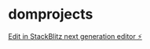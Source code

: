 # domprojects

[Edit in StackBlitz next generation editor ⚡️](https://stackblitz.com/~/github.com/dhairya-22/domprojects)